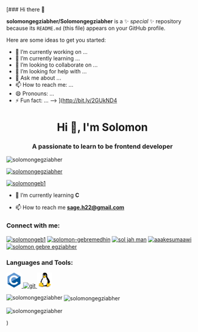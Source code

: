 [### Hi there 👋


**solomongegziabher/Solomongegziabher** is a ✨ _special_ ✨ repository because its `README.md` (this file) appears on your GitHub profile.

Here are some ideas to get you started:

- 🔭 I’m currently working on ...
- 🌱 I’m currently learning ...
- 👯 I’m looking to collaborate on ...
- 🤔 I’m looking for help with ...
- 💬 Ask me about ...
- 📫 How to reach me: ...
- 😄 Pronouns: ...
- ⚡ Fun fact: ...
-->
](http://bit.ly/2GUkND4
<h1 align="center">Hi 👋, I'm Solomon</h1>
<h3 align="center">A passionate to learn to be frontend developer</h3>

<p align="left"> <img src="https://komarev.com/ghpvc/?username=solomongegziabher&label=Profile%20views&color=0e75b6&style=flat" alt="solomongegziabher" /> </p>

<p align="left"> <a href="https://github.com/ryo-ma/github-profile-trophy"><img src="https://github-profile-trophy.vercel.app/?username=solomongegziabher" alt="solomongegziabher" /></a> </p>

<p align="left"> <a href="https://twitter.com/solomongeb1" target="blank"><img src="https://img.shields.io/twitter/follow/solomongeb1?logo=twitter&style=for-the-badge" alt="solomongeb1" /></a> </p>

- 🌱 I’m currently learning **C**

- 📫 How to reach me **sage.h22@gmail.com**

<h3 align="left">Connect with me:</h3>
<p align="left">
<a href="https://twitter.com/solomongeb1" target="blank"><img align="center" src="https://raw.githubusercontent.com/rahuldkjain/github-profile-readme-generator/master/src/images/icons/Social/twitter.svg" alt="solomongeb1" height="30" width="40" /></a>
<a href="https://linkedin.com/in/solomon-gebremedhin-17b5251b2" target="blank"><img align="center" src="https://raw.githubusercontent.com/rahuldkjain/github-profile-readme-generator/master/src/images/icons/Social/linked-in-alt.svg" alt="solomon-gebremedhin" height="30" width="40" /></a>
<a href="https://fb.com/sol.jahman.238" target="blank"><img align="center" src="https://raw.githubusercontent.com/rahuldkjain/github-profile-readme-generator/master/src/images/icons/Social/facebook.svg" alt="sol jah man" height="30" width="40" /></a>
<a href="https://instagram.com/aaakesumaawi" target="blank"><img align="center" src="https://raw.githubusercontent.com/rahuldkjain/github-profile-readme-generator/master/src/images/icons/Social/instagram.svg" alt="aaakesumaawi" height="30" width="40" /></a>
<a href="https://www.youtube.com/c/@solomongebreegziabher7622" target="blank"><img align="center" src="https://raw.githubusercontent.com/rahuldkjain/github-profile-readme-generator/master/src/images/icons/Social/youtube.svg" alt="solomon gebre egziabher" height="30" width="40" /></a>
</p>

<h3 align="left">Languages and Tools:</h3>
<p align="left"> <a href="https://www.cprogramming.com/" target="_blank" rel="noreferrer"> <img src="https://raw.githubusercontent.com/devicons/devicon/master/icons/c/c-original.svg" alt="c" width="40" height="40"/> </a> <a href="https://git-scm.com/" target="_blank" rel="noreferrer"> <img src="https://www.vectorlogo.zone/logos/git-scm/git-scm-icon.svg" alt="git" width="40" height="40"/> </a> <a href="https://www.linux.org/" target="_blank" rel="noreferrer"> <img src="https://raw.githubusercontent.com/devicons/devicon/master/icons/linux/linux-original.svg" alt="linux" width="40" height="40"/> </a> </p>

<p><img align="left" src="https://github-readme-stats.vercel.app/api/top-langs?username=solomongegziabher&show_icons=true&locale=en&layout=compact" alt="solomongegziabher" /></p>

<p>&nbsp;<img align="center" src="https://github-readme-stats.vercel.app/api?username=solomongegziabher&show_icons=true&locale=en" alt="solomongegziabher" /></p>

<p><img align="center" src="https://github-readme-streak-stats.herokuapp.com/?user=solomongegziabher&" alt="solomongegziabher" /></p>
)
